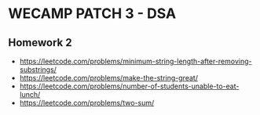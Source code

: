 # WECAMP PATCH 3 - DSA
## Homework 2
  + https://leetcode.com/problems/minimum-string-length-after-removing-substrings/
  + https://leetcode.com/problems/make-the-string-great/
  + https://leetcode.com/problems/number-of-students-unable-to-eat-lunch/
  + https://leetcode.com/problems/two-sum/
